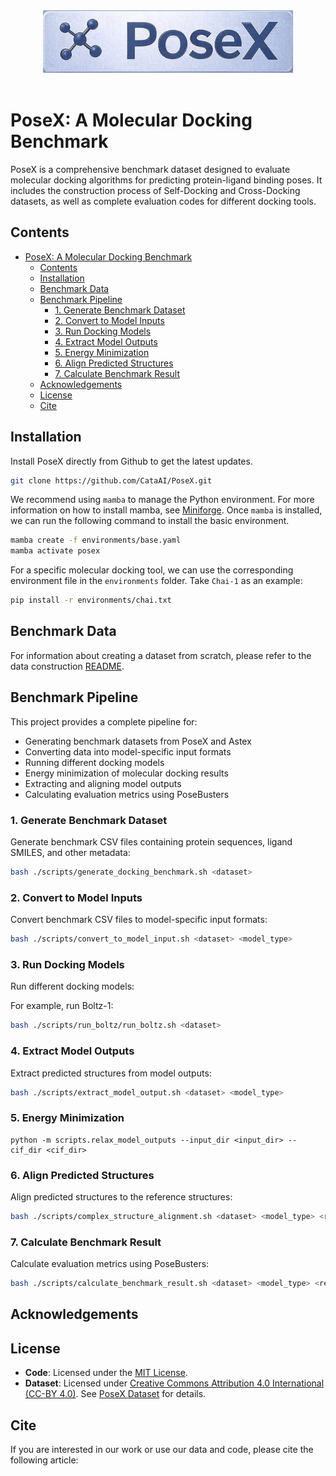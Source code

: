 
<div align="center">
  <img src="figures/logo.png" width="400"/>
</div>
<div>&nbsp;</div>

# PoseX: A Molecular Docking Benchmark

PoseX is a comprehensive benchmark dataset designed to evaluate molecular docking algorithms for predicting protein-ligand binding poses. It includes the construction process of Self-Docking and Cross-Docking datasets, as well as complete evaluation codes for different docking tools.

## Contents
- [PoseX: A Molecular Docking Benchmark](#posex-a-molecular-docking-benchmark)
  - [Contents](#contents)
  - [Installation](#installation)
  - [Benchmark Data](#benchmark-data)
  - [Benchmark Pipeline](#benchmark-pipeline)
    - [1. Generate Benchmark Dataset](#1-generate-benchmark-dataset)
    - [2. Convert to Model Inputs](#2-convert-to-model-inputs)
    - [3. Run Docking Models](#3-run-docking-models)
    - [4. Extract Model Outputs](#4-extract-model-outputs)
    - [5. Energy Minimization](#5-energy-minimization)
    - [6. Align Predicted Structures](#6-align-predicted-structures)
    - [7. Calculate Benchmark Result](#7-calculate-benchmark-result)
  - [Acknowledgements](#acknowledgements)
  - [License](#license)
  - [Cite](#cite)

## Installation

Install PoseX directly from Github to get the latest updates.
```bash
git clone https://github.com/CataAI/PoseX.git
```
We recommend using `mamba` to manage the Python environment. For more information on how to install mamba, see [Miniforge](https://github.com/conda-forge/miniforge).
Once `mamba` is installed, we can run the following command to install the basic environment.
```bash
mamba create -f environments/base.yaml
mamba activate posex
```
For a specific molecular docking tool, we can use the corresponding environment file in the `environments` folder. Take `Chai-1` as an example:

```bash
pip install -r environments/chai.txt
```

## Benchmark Data
For information about creating a dataset from scratch, please refer to the data construction [README](./dataset/README.md).

## Benchmark Pipeline

This project provides a complete pipeline for:
- Generating benchmark datasets from PoseX and Astex
- Converting data into model-specific input formats
- Running different docking models
- Energy minimization of molecular docking results
- Extracting and aligning model outputs
- Calculating evaluation metrics using PoseBusters


### 1. Generate Benchmark Dataset

Generate benchmark CSV files containing protein sequences, ligand SMILES, and other metadata:

```bash
bash ./scripts/generate_docking_benchmark.sh <dataset>
```

### 2. Convert to Model Inputs

Convert benchmark CSV files to model-specific input formats:

```bash
bash ./scripts/convert_to_model_input.sh <dataset> <model_type>
```

### 3. Run Docking Models

Run different docking models:

For example, run Boltz-1:
```bash
bash ./scripts/run_boltz/run_boltz.sh <dataset>
```

### 4. Extract Model Outputs

Extract predicted structures from model outputs:

```bash
bash ./scripts/extract_model_output.sh <dataset> <model_type>
```

### 5. Energy Minimization

```
python -m scripts.relax_model_outputs --input_dir <input_dir> --cif_dir <cif_dir>
```

### 6. Align Predicted Structures

Align predicted structures to the reference structures:

```bash
bash ./scripts/complex_structure_alignment.sh <dataset> <model_type> <relax_mode>
```

### 7. Calculate Benchmark Result

Calculate evaluation metrics using PoseBusters:

```bash
bash ./scripts/calculate_benchmark_result.sh <dataset> <model_type> <relax_mode>
```

## Acknowledgements

## License
- **Code**: Licensed under the [MIT License](https://opensource.org/licenses/MIT). 
- **Dataset**: Licensed under [Creative Commons Attribution 4.0 International (CC-BY 4.0)](https://creativecommons.org/licenses/by/4.0/). See [PoseX Dataset](https://huggingface.co/datasets/CataAI/PoseX) for details.



## Cite

If you are interested in our work or use our data and code, please cite the following article:
